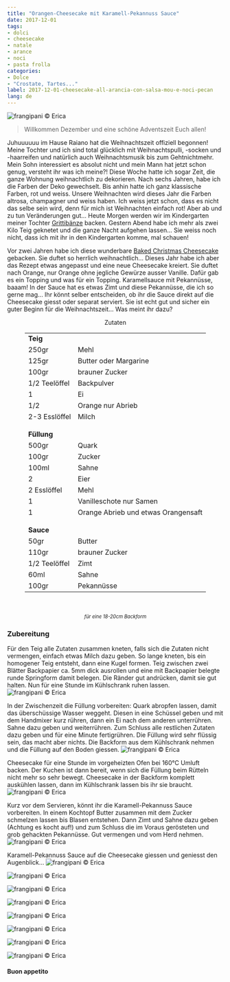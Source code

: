 ```yaml
---
title: "Orangen-Cheesecake mit Karamell-Pekannuss Sauce"
date: 2017-12-01
tags:
- dolci 
- cheesecake
- natale
- arance
- noci
- pasta frolla
categories:
- Dolce
- "Crostate, Tartes..."
label: 2017-12-01-cheesecake-all-arancia-con-salsa-mou-e-noci-pecan
lang: de
---
```

![](../2017-12-01-cheesecake-all-arancia-con-salsa-mou-e-noci-pecan/header.jpg "frangipani © Erica")

> Willkommen Dezember und eine schöne Adventszeit Euch allen!

Juhuuuuuu im Hause Raiano hat die Weihnachtszeit offiziell begonnen! Meine Tochter und ich sind total glücklich mit Weihnachtspulli, -socken und -haarreifen und natürlich auch Weihnachtsmusik bis zum Gehtnichtmehr. Mein Sohn interessiert es absolut nicht und mein Mann hat jetzt schon genug, versteht ihr was ich meine?! Diese Woche hatte ich sogar Zeit, die ganze Wohnung weihnachtlich zu dekorieren. Nach sechs Jahren, habe ich die Farben der Deko gewechselt. Bis anhin hatte ich ganz klassische Farben, rot und weiss. Unsere Weihnachten wird dieses Jahr die Farben altrosa, champagner und weiss haben. Ich weiss jetzt schon, dass es nicht das selbe sein wird, denn für mich ist Weihnachten einfach rot! Aber ab und zu tun Veränderungen gut... Heute Morgen werden wir im Kindergarten meiner Tochter <a href="https://frangipani.raiano.ch/2014-12-06-grittibaenz/" target="_blank">Grittibänze</a> backen. Gestern Abend habe ich mehr als zwei Kilo Teig geknetet und die ganze Nacht aufgehen lassen... Sie weiss noch nicht, dass ich mit ihr in den Kindergarten komme, mal schauen! 

Vor zwei Jahren habe ich diese wunderbare <a href="https://frangipani.raiano.ch/2015-11-27-baked-christmas-cheesecake/" target="_blank">Baked Christmas Cheesecake</a> gebacken. Sie duftet so herrlich weihnachtlich... Dieses Jahr habe ich aber das Rezept etwas angepasst und eine neue Cheesecake kreiert. Sie duftet nach Orange, nur Orange ohne jegliche Gewürze ausser Vanille. Dafür gab es ein Topping und was für ein Topping. Karamellsauce mit Pekannüsse, baaam! In der Sauce hat es etwas Zimt und diese Pekannüsse, die ich so gerne mag... Ihr könnt selber entscheiden, ob ihr die Sauce direkt auf die Cheesecake giesst oder separat serviert. Sie ist echt gut und sicher ein guter Beginn für die Weihnachtszeit... Was meint ihr dazu?

<div id="wrapper" style="text-align: center">
  <div id="yourdiv" style="display: inline-block;">
    <div class="ingredients">
      <div class="ingredients-title">Zutaten</div>
      <table>
        <tbody>
          <tr>
            <td colspan="2"><b>Teig</b></td>
          </tr>
          <tr>
            <td>250gr</td>
            <td>Mehl</td>
          </tr>
          <tr>
            <td>125gr</td>
            <td>Butter oder Margarine</td>
          </tr>
          <tr>
            <td>100gr</td>
            <td>brauner Zucker</td>
          </tr>
          <tr>
            <td>1/2 Teelöffel</td>
            <td>Backpulver</td>
          </tr>
          <tr>
            <td>1</td>
            <td>Ei</td>
          </tr>
          <tr>
            <td>1/2</td>
            <td>Orange nur Abrieb</td>
          </tr>
          <tr>
            <td>2-3 Esslöffel</td>
            <td>Milch</td>
          </tr>
          <tr style="height: 15px;"></tr>
          <tr>          
            <td colspan="2"><b>Füllung</b></td>
          </tr>      
          <tr>
            <td>500gr</td>
            <td>Quark</td>
          </tr>
          <tr>
            <td>100gr</td>
            <td>Zucker</td>
          </tr>
          <tr>
            <td>100ml</td>
            <td>Sahne</td>
          </tr>
          <tr>
            <td>2</td>
            <td>Eier</td>
          </tr>
          <tr>
            <td>2 Esslöffel</td>
            <td>Mehl</td>
          </tr>
          <tr>
            <td>1</td>
            <td>Vanilleschote nur Samen</td>
          </tr>
          <tr>
            <td>1</td>
            <td>Orange Abrieb und etwas Orangensaft</td>
          </tr>
          <tr style="height: 15px;"></tr>
          <tr>          
            <td colspan="2"><b>Sauce</b></td>
          </tr>      
          <tr>
            <td>50gr</td>
            <td>Butter</td>
          </tr>
          <tr>
            <td>110gr</td>
            <td>brauner Zucker</td>
          </tr>
          <tr>
            <td>1/2 Teelöffel</td>
            <td>Zimt</td>
          </tr>
          <tr>
            <td>60ml</td>
            <td>Sahne</td>
          </tr>
          <tr>
            <td>100gr</td>
            <td>Pekannüsse</td>     
          </tr>
        </tbody>
      </table>
      <br></br>
      <i class="pull-right" style="font-size: 80%;">für eine 18-20cm Backform</i>
    </div>
  </div>
</div>


<h3>
  <font color="grey">
    <i class="fa fa-cogs"></i>
  </font> Zubereitung
</h3>

Für den Teig alle Zutaten zusammen kneten, falls sich die Zutaten nicht vermengen, einfach etwas Milch dazu geben. So lange kneten, bis ein homogener Teig entsteht, dann eine Kugel formen. Teig zwischen zwei Blätter Backpapier ca. 5mm dick ausrollen und eine mit Backpapier belegte runde Springform damit belegen. Die Ränder gut andrücken, damit sie gut halten. Nun für eine Stunde im Kühlschrank ruhen lassen.
![](../2017-12-01-cheesecake-all-arancia-con-salsa-mou-e-noci-pecan/frolla.jpg "frangipani © Erica")

In der Zwischenzeit die Füllung vorbereiten: Quark abropfen lassen, damit das überschüssige Wasser weggeht. Diesen in eine Schüssel geben und mit dem Handmixer kurz rühren, dann ein Ei nach dem anderen unterrühren. Sahne dazu geben und weiterrühren. Zum Schluss alle restlichen Zutaten dazu geben und für eine Minute fertigrühren. Die Füllung wird sehr flüssig sein, das macht aber nichts. Die Backform aus dem Kühlschrank nehmen und die Füllung auf den Boden giessen.
![](../2017-12-01-cheesecake-all-arancia-con-salsa-mou-e-noci-pecan/teglia.jpg "frangipani © Erica")

Cheesecake für eine Stunde im vorgeheizten Ofen bei 160°C Umluft backen. Der Kuchen ist dann bereit, wenn sich die Füllung beim Rütteln nicht mehr so sehr bewegt. Cheesecake in der Backform komplett auskühlen lassen, dann im Kühlschrank lassen bis ihr sie braucht.
![](../2017-12-01-cheesecake-all-arancia-con-salsa-mou-e-noci-pecan/cheesecake.jpg "frangipani © Erica")

Kurz vor dem Servieren, könnt ihr die Karamell-Pekannuss Sauce vorbereiten. In einem Kochtopf Butter zusammen mit dem Zucker schmelzen lassen bis Blasen entstehen. Dann Zimt und Sahne dazu geben (Achtung es kocht auf!) und zum Schluss die im Voraus gerösteten und grob gehackten Pekannüsse. Gut vermengen und vom Herd nehmen.
![](../2017-12-01-cheesecake-all-arancia-con-salsa-mou-e-noci-pecan/salsa.jpg "frangipani © Erica")

Karamell-Pekannuss Sauce auf die Cheesecake giessen und geniesst den Augenblick...
![](../2017-12-01-cheesecake-all-arancia-con-salsa-mou-e-noci-pecan/risultato1.jpg "frangipani © Erica")

![](../2017-12-01-cheesecake-all-arancia-con-salsa-mou-e-noci-pecan/risultato2.jpg "frangipani © Erica")

![](../2017-12-01-cheesecake-all-arancia-con-salsa-mou-e-noci-pecan/risultato3.jpg "frangipani © Erica")

![](../2017-12-01-cheesecake-all-arancia-con-salsa-mou-e-noci-pecan/risultato4.jpg "frangipani © Erica")

![](../2017-12-01-cheesecake-all-arancia-con-salsa-mou-e-noci-pecan/risultato5.jpg "frangipani © Erica")

![](../2017-12-01-cheesecake-all-arancia-con-salsa-mou-e-noci-pecan/risultato6.jpg "frangipani © Erica")

![](../2017-12-01-cheesecake-all-arancia-con-salsa-mou-e-noci-pecan/risultato7.jpg "frangipani © Erica")

![](../2017-12-01-cheesecake-all-arancia-con-salsa-mou-e-noci-pecan/risultato8.jpg "frangipani © Erica")

<h4>Buon appetito
  <font color="red">
    <i class="fa fa-smile-o"></i>
  </font>
</h4>